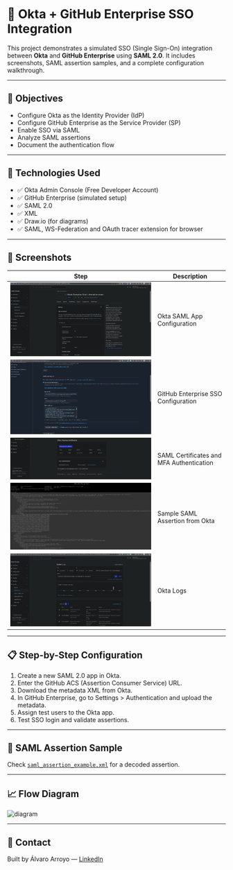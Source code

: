 # 🔐 Okta + GitHub Enterprise SSO Integration

This project demonstrates a simulated SSO (Single Sign-On) integration between **Okta** and **GitHub Enterprise** using **SAML 2.0**. It includes screenshots, SAML assertion samples, and a complete configuration walkthrough.

---

## 🧠 Objectives

- Configure Okta as the Identity Provider (IdP)
- Configure GitHub Enterprise as the Service Provider (SP)
- Enable SSO via SAML
- Analyze SAML assertions
- Document the authentication flow

---

## 🧰 Technologies Used

- ✅ Okta Admin Console (Free Developer Account)
- ✅ GitHub Enterprise (simulated setup)
- ✅ SAML 2.0
- ✅ XML 
- ✅ Draw.io (for diagrams)
- ✅ SAML, WS-Federation and OAuth tracer extension for browser

---

## 📸 Screenshots

| Step | Description |
|------|-------------|
| ![1](images/okta_app_config.png) | Okta SAML App Configuration |
| ![2](images/github_sso_config.png) | GitHub Enterprise SSO Configuration |
| ![3](images/okta_app_saml_certficiate_and_mfa.png) | SAML Certificates and MFA Authentication |
| ![4](images/okta_app_saml_example.png) | Sample SAML Assertion from Okta |
| ![4](images/okta_app_logs.png) | Okta Logs |

---

## 📋 Step-by-Step Configuration

1. Create a new SAML 2.0 app in Okta.
2. Enter the GitHub ACS (Assertion Consumer Service) URL.
3. Download the metadata XML from Okta.
4. In GitHub Enterprise, go to Settings > Authentication and upload the metadata.
5. Assign test users to the Okta app.
6. Test SSO login and validate assertions.

---

## 🧪 SAML Assertion Sample

Check [`saml_assertion_example.xml`](okta_app_saml_assertion_example.xml) for a decoded assertion.

---

## 📈 Flow Diagram

![diagram](okta_github_sso_flow.jpg)

---

## 📩 Contact

Built by Álvaro Arroyo — [LinkedIn](https://www.linkedin.com/in/alvaro-arroyo-vasquez-910227342/)
